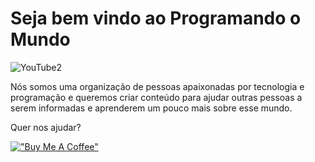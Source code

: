 # Seja bem vindo ao Programando o Mundo

![YouTube2](https://user-images.githubusercontent.com/9157977/178392199-099e4612-5707-4df0-8183-186bff69587b.jpg)

Nós somos uma organização de pessoas apaixonadas por tecnologia e programação e queremos criar conteúdo para ajudar outras pessoas a serem informadas e aprenderem um pouco mais sobre esse mundo.

Quer nos ajudar?

[!["Buy Me A Coffee"](https://www.buymeacoffee.com/assets/img/custom_images/orange_img.png)](https://www.buymeacoffee.com/gustavolr035)

